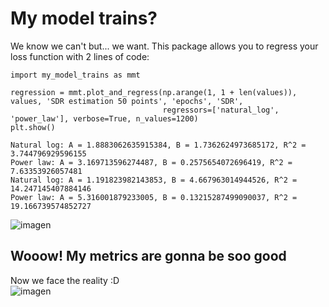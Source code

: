 # My model trains?  
We know we can't but... we want. This package allows you to regress your loss function with 2 lines of code:
```
import my_model_trains as mmt

regression = mmt.plot_and_regress(np.arange(1, 1 + len(values)), values, 'SDR estimation 50 points', 'epochs', 'SDR',
                                  regressors=['natural_log', 'power_law'], verbose=True, n_values=1200)
plt.show()
```
```
Natural log: A = 1.8883062635915384, B = 1.7362624973685172, R^2 = 3.744796929596155
Power law: A = 3.169713596274487, B = 0.2575654072696419, R^2 = 7.63353926057481
Natural log: A = 1.191823982143853, B = 4.667963014944526, R^2 = 14.247145407884146
Power law: A = 5.316001879233005, B = 0.13215287499090037, R^2 = 19.166739574852727
```  
![imagen](https://user-images.githubusercontent.com/32466310/150661605-badf20aa-fe55-4289-aa57-c6440454266f.png)  
## Wooow! My metrics are gonna be soo good  
Now we face the reality :D  
![imagen](https://user-images.githubusercontent.com/32466310/150661620-d56fe990-3557-47c6-a124-72192b53f335.png)  
